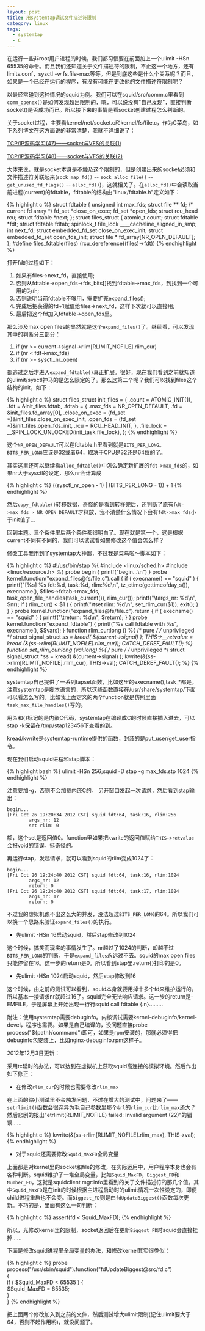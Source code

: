 ```yaml
---
layout: post
title: 用systemtap调试文件描述符限制
category: linux
tags:
  - systemtap
  - C
---
```

在运行一些非root用户进程的时候，我们都习惯要在前面加上一个ulimit -HSn 65535的命令。而且我们还知道关于文件描述符的限制，不止这一个地方，还有limits.conf，sysctl -w fs.file-max等等。但是到底这些是什么个关系呢？而且，如果是一个已经在运行的程序，有没有可能在更改他的文件描述符限制呢？

以最经常碰到这种情况的squid为例。我们可以在squid/src/comm.c里看到`comm_openex()`是如何发现超出限制的，嗯，可以说没有"自己发现"，直接判断socket()是否成功而已。所以接下来的事情是看socket创建过程怎么判断的。

关于socket过程，主要看kernel/net/socket.c和kernel/fs/file.c，作为C菜鸟，如下系列博文在这方面说的非常清楚，我就不详细说了：

[TCP/IP源码学习(47)——socket与VFS的关联(1)](http://blog.chinaunix.net/uid-23629988-id-3080166.html)

[TCP/IP源码学习(48)——socket与VFS的关联(2)](http://blog.chinaunix.net/uid-23629988-id-3083376.html)

大体来说，就是socket本身是不触及这个限制的，但是创建出来的socket必须和文件描述符关联起来(`sock_map_fd()` -- `sock_alloc_file()` -- `get_unused_fd_flags()` -- `alloc_fd()`)，这就相关了。在`alloc_fd()`中会读取当前进程(current)的fdtable，fdtable的结构由"linux/fdtable.h"定义如下：

{% highlight c %}
    struct fdtable {
        unsigned int max_fds;
        struct file ** fd;      /* current fd array */
        fd_set *close_on_exec;
        fd_set *open_fds;
        struct rcu_head rcu;
        struct fdtable *next;
    };
    struct files_struct {
        atomic_t count;
        struct fdtable *fdt;
        struct fdtable fdtab;
        spinlock_t file_lock ____cacheline_aligned_in_smp;
        int next_fd;
        struct embedded_fd_set close_on_exec_init;
        struct embedded_fd_set open_fds_init;
        struct file * fd_array[NR_OPEN_DEFAULT];
    };
    #define files_fdtable(files) (rcu_dereference((files)->fdt))
{% endhighlight %}

打开fd的过程如下：

1. 如果有files->next_fd，直接使用;
2. 否则从fdtable->open_fds->fds_bits[]找到fdtable->max_fds，到找到一个可用的为止;
3. 否则说明当前fdtable不够用，需要扩充expand_files();
4. 完成后把获得的fd+1赋值给files->next_fd，这样下次就可以直接用;
5. 最后把这个fd加入fdtable->open_fds里。

那么涉及max open files的显然就是这个`expand_files()`了。继续看，可以发现其中的判断分三部分：

1. if (nr >= current->signal->rlim[RLIMIT_NOFILE].rlim_cur)
2. if (nr < fdt->max_fds)
3. if (nr >= sysctl_nr_open)

都逃过之后才进入`expand_fdtable()`真正扩展。很好，现在我们看到之前就知道的ulimit/sysctl神马的是怎么限定的了。那么这第二个呢？我们可以找到files这个结构的init，如下：

{% highlight c %}
    struct files_struct init_files = {
        .count          = ATOMIC_INIT(1),
        .fdt            = &init_files.fdtab,
        .fdtab          = {
            .max_fds        = NR_OPEN_DEFAULT,
            .fd             = &init_files.fd_array[0],
            .close_on_exec  = (fd_set *)&init_files.close_on_exec_init,
            .open_fds       = (fd_set *)&init_files.open_fds_init,
            .rcu            = RCU_HEAD_INIT,
        },
        .file_lock      = __SPIN_LOCK_UNLOCKED(init_task.file_lock),
    };
{% endhighlight %}

这个`NR_OPEN_DEFAULT`可以在fdtable.h里看到就是`BITS_PER_LONG`。`BITS_PER_LONG`应该是32或者64，取决于CPU是32还是64位的了。

其实这里还可以继续看`alloc_fdtable()`中怎么确定新扩展的`fdt->max_fds`的，如果nr大于sysctl的设定，那么nr会计算成

{% highlight c %}
    ((sysctl_nr_open - 1) | (BITS_PER_LONG - 1)) + 1
{% endhighlight %}

然后`copy_fdtable()`转移数据，奇怪的是看到转移完后，还判断了原有`fdt->max_fds > NR_OPEN_DEFAULT`才释放，我不清楚什么情况下会有`fdt->max_fds`小于init值了...

回到主题。三个条件里后两个条件都很明白了。现在就是第一个，这是根据current不同有不同的，我们可以试试看如果修改这个值会怎么样？

修改工具我用到了systemtap大神器，不过我是菜鸟啦～脚本如下：

{% highlight c %}
    #!/usr/bin/stap
    %{
    #include <linux/sched.h>
    #include <linux/resource.h>
    %}
    probe begin {
        printf("begin...\n")
    }
    probe kernel.function("expand_files@fs/file.c").call
    {
        if ( execname() == "squid" ) {
            printf("[%s] %s fdt:%d, task:%d, rlim:%d\n", tz_ctime(gettimeofday_s()), execname(), $files->fdtab->max_fds, task_open_file_handles(task_current()), rlim_cur());
            printf("\targs_nr: %d\n", $nr);
            if ( rlim_cur() < $1 ) {
                printf("\tset rlim: %d\n", set_rlim_cur($1));
                exit();
            }
        }
    }
    probe kernel.function("expand_files@fs/file.c").return
    {
        if ( execname() == "squid" ) {
            printf("\treturn: %d\n", $return);
        }
    }
    probe kernel.function("expand_fdtable")
    {
        printf("%s call fdtable with %s", execname(), $$vars);
    }
    function rlim_cur:long ()
    %{ /* pure */ /* unprivileged */
        struct signal_struct *ss = kread( &(current->signal) );
        THIS->__retvalue = kread (&(ss->rlim[RLIMIT_NOFILE].rlim_cur));
        CATCH_DEREF_FAULT();
    %}
    function set_rlim_cur:long (val:long)
    %{ /* pure */ /* unprivileged */
        struct signal_struct *ss = kread( &(current->signal) );
        kwrite(&(ss->rlim[RLIMIT_NOFILE].rlim_cur), THIS->val);
        CATCH_DEREF_FAULT();
    %}
{% endhighlight %}

systemtap自己提供了一系列tapset函数，比如这里的execname(),task\_\*都是。注意systemtap是脚本语言的，所以这些函数直接在/usr/share/systemtap/下面可以看怎么写的。比如我上面定义的两个function就是仿照里面`task_max_file_handles()`写的。

用%和{}标记的是内嵌C代码，systemtap在编译成C的时候直接插入进去，可以stap -k保留在/tmp/stap123456下查看的到。

kread/kwrite是systemtap-runtime提供的函数，封装的是put\_user/get\_user指令。

现在我们启动squid进程和stap脚本：

{% highlight bash %}
    ulimit -HSn 256;squid -D
    stap -g max_fds.stp 1024
{% endhighlight %}

注意要加-g，否则不会加载内嵌C的。
另开窗口发起一次请求，然后看到stap输出：

    begin...
    [Fri Oct 26 19:20:34 2012 CST] squid fdt:64, task:16, rlim:256
            args_nr: 12
            set rlim: 0

额，这个set是返回值0。function里如果把kwrite的返回值赋给`THIS->retvalue`会报void的错误。挺奇怪的。

再运行stap，发起请求，就可以看到squid的rlim变成1024了：

    begin...
    [Fri Oct 26 19:24:40 2012 CST] squid fdt:64, task:16, rlim:1024
            args_nr: 12
            return: 0
    [Fri Oct 26 19:24:40 2012 CST] squid fdt:64, task:17, rlim:1024
            args_nr: 17
            return: 0

不过我的虚拟机跑不出这么大的并发，没法超过`BITS_PER_LONG`的64。所以我们可以换一个思路来验证`expand_files()`的执行。

* 先ulimit -HSn 16启动squid，然后stap修改到1024

这个时候，搞笑而现实的事情发生了。nr越过了1024的判断，却越不过`BITS_PER_LONG`的判断，于是`expand_files`永远过不去。squid的max open files只能停留在16。这一步的return是0。所以看到stap里.return{}打印的是0。

* 先ulimit -HSn 1024启动squid，然后stap修改到16

这个时候，由之前的测试可以看到，squid本身就要用掉十多个fd来维护运行的。所以基本一接请求nr就超过16了。squid完全无法响应请求。这一步的return是-EMFILE，于是屏幕上开始出现一行行squid call fdtable {.n}.........

附注：使用systemtap需要debuginfo。内核调试需要kernel-debuginfo/kernel-devel，程序也需要。如果是自己编译的，没问题直接probe process("${path}/command")即可，如果是rpm安装的，那就必须得把debuginfo包安装上，比如nginx-debuginfo.rpm这样子。

2012年12月3日更新：

采用tc延时的办法，可以达到在虚拟机上获取squid高连接的模拟环境。然后作出如下修正：

* 在修改`rlim_cur`的时候也需要修改`rlim_max`

在上面的缩小测试里不会触发问题，不过在增大的测试中，问题来了——`setrlimit()`函数会很诧异为毛自己参数里那个`&rl`的`rlim_cur`比`rlim_max`还大？然后悲剧的报出"etrlimit(RLIMIT\_NOFILE) failed: Invalid argument (22)"的错误……

{% highlight c %}
    kwrite(&(ss->rlim[RLIMIT_NOFILE].rlim_max), THIS->val);
{% endhighlight %}

* 对于squid还需要修改`Squid_MaxFD`全局变量

上面都是对kernel里的socket和file的修改，在实际运用中，用户程序本身也会有各种判断。squid维护了一堆全局变量，比如`Squid_MaxFD`，`Biggest_FD`和`Number_FD`，这就是squidclient mgr:info里看到的关于文件描述符的那几个值。其中`Squid_MaxFD`是在init的时候根据主进程启动时的ulimit情况一次性设定的，即便child进程重启也不会变。而`Biggest_FD`则是由`fdUpdateBiggest()`函数每次更新。不巧的是，里面有这么一句判断：

{% highlight c %}
    assert(fd < Squid_MaxFD);
{% endhighlight %}

所以，光修改kernel里的限制，socket返回后在更新`Biggest_FD`时squid会直接挂掉……

下面是修改squid进程里全局变量的办法，和修改kernel其实很类似：

{% highlight c %}
probe process("/usr/sbin/squid").function("fdUpdateBiggest@src/fd.c")        
{                                                                            
    if ( $Squid_MaxFD < 65535 ) {                                            
        $Squid_MaxFD = 65535;                                                
    }                                                                        
} 
{% endhighlight %}

把上面两个修改加入到之前的文件，然后测试增大ulimit限制(记住ulimit要大于64，否则不起作用哟)，就没问题了。

